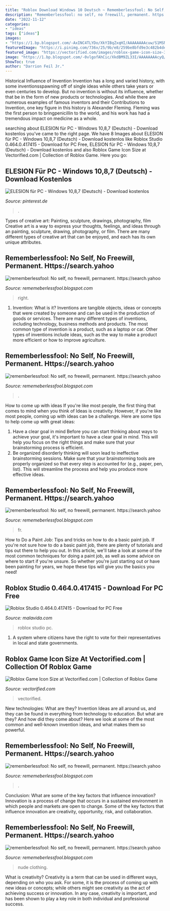 ```yaml
---
title: "Roblox Download Windows 10 Deutsch ~ Rememberlessfool: No Self, No Freewill, Permanent. Https://search.yahoo"
description: "Rememberlessfool: no self, no freewill, permanent. https://search.yahoo"
date: "2022-11-12"
categories:
- "ideas"
tags: ["ideas"]
images:
- "https://1.bp.blogspot.com/-AxINC4TLYDo/XkYIBqZxqHI/AAAAAAAAcuw/S1MSNR3-zbojnesbykuuQI5X4nVAbsglwCLcBGAsYHQ/s1600/Untitled471.png"
featuredImage: "https://i.pinimg.com/736x/25/9b/e8/259be8bfd9e3c482b4dee839284ee82f.jpg"
featured_image: "https://vectorified.com/images/roblox-game-icon-size-3.png"
image: "https://1.bp.blogspot.com/-0vlgofAhCic/XkdBM9ZL33I/AAAAAAAAcyQ/LDKHteFY_QAVzYD_UIdHWR5VWcElTJ0fgCLcBGAsYHQ/s1600/Untitled501.png"
ShowToc: true
author: "Darrion Feil Jr."
---
```



Historical Influence of Invention
Invention has a long and varied history, with some inventionsspawning off of single ideas while others take years or even centuries to develop. But no invention is without its influence, whether that be in the form of new products or technologies. And while there are numerous examples of famous inventors and their Contributions to Invention, one key figure in this history is Alexander Fleming. Fleming was the first person to bringpenicillin to the world, and his work has had a tremendous impact on medicine as a whole.

	

		
searching about ELESION für PC - Windows 10,8,7 (Deutsch) - Download kostenlos you've came to the right page. We have 8 Images about ELESION für PC - Windows 10,8,7 (Deutsch) - Download kostenlos like Roblox Studio 0.464.0.417415 - Download for PC Free, ELESION für PC - Windows 10,8,7 (Deutsch) - Download kostenlos and also Roblox Game Icon Size at Vectorified.com | Collection of Roblox Game. Here you go:
		
    
## ELESION Für PC - Windows 10,8,7 (Deutsch) - Download Kostenlos

<img loading=lazy src="https://i.pinimg.com/736x/25/9b/e8/259be8bfd9e3c482b4dee839284ee82f.jpg" onerror="this.onerror=null;this.src='https://tse2.mm.bing.net/th?id=OIP.J7Tg5saoNx7EoX1kG03Y3wAAAA&amp;pid=15.1';" alt="ELESION für PC - Windows 10,8,7 (Deutsch) - Download kostenlos">

_Source: pinterest.de_

>. 

	

Types of creative art: Painting, sculpture, drawings, photography, film
Creative art is a way to express your thoughts, feelings, and ideas through an painting, sculpture, drawing, photography, or film. There are many different types of creative art that can be enjoyed, and each has its own unique attributes.

    
## Rememberlessfool: No Self, No Freewill, Permanent. Https://search.yahoo

<img loading=lazy src="https://1.bp.blogspot.com/-AxINC4TLYDo/XkYIBqZxqHI/AAAAAAAAcuw/S1MSNR3-zbojnesbykuuQI5X4nVAbsglwCLcBGAsYHQ/s1600/Untitled471.png" onerror="this.onerror=null;this.src='https://tse1.mm.bing.net/th?id=OIP.G5FiToHMtDoR8Y5L4ZOFdQHaEK&amp;pid=15.1';" alt="rememberlessfool: No self, no freewill, permanent. https://search.yahoo">

_Source: rememeberlessfool.blogspot.com_

>right. 

	

1. Invention: What is it?
Inventions are tangible objects, ideas or concepts that were created by someone and can be used in the production of goods or services. There are many different types of inventions, including technology, business methods and products. The most common type of invention is a product, such as a laptop or car. Other types of inventions include ideas, such as the way to make a product more efficient or how to improve agriculture.

    
## Rememberlessfool: No Self, No Freewill, Permanent. Https://search.yahoo

<img loading=lazy src="https://1.bp.blogspot.com/-0vlgofAhCic/XkdBM9ZL33I/AAAAAAAAcyQ/LDKHteFY_QAVzYD_UIdHWR5VWcElTJ0fgCLcBGAsYHQ/s1600/Untitled501.png" onerror="this.onerror=null;this.src='https://tse1.mm.bing.net/th?id=OIP.qNuqIgHMtGekDthZiZqPKgHaEK&amp;pid=15.1';" alt="rememberlessfool: No self, no freewill, permanent. https://search.yahoo">

_Source: rememeberlessfool.blogspot.com_

>. 

	

How to come up with ideas
If you're like most people, the first thing that comes to mind when you think of Ideas is creativity. However, if you're like most people, coming up with ideas can be a challenge. 
Here are some tips to help come up with great ideas: 
1. Have a clear goal in mind 
Before you can start thinking about ways to achieve your goal, it's important to have a clear goal in mind. This will help you focus on the right things and make sure that your brainstorming process is efficient. 
2. Be organized 
 disorderly thinking will soon lead to ineffective brainstorming sessions. Make sure that your brainstorming tools are properly organized so that every step is accounted for (e.g., paper, pen, list). This will streamline the process and help you produce more effective ideas. 

    
## Rememberlessfool: No Self, No Freewill, Permanent. Https://search.yahoo

<img loading=lazy src="https://1.bp.blogspot.com/-wrQx0drBN4k/Xzb1B0oou5I/AAAAAAAAfI0/Z9hyyPqx6uEspGZDzVNilt7uhhBVbbP6QCLcBGAsYHQ/s1600/Untitled1523.png" onerror="this.onerror=null;this.src='https://tse3.mm.bing.net/th?id=OIP.6XtOEow9iwYkkDI9JzCUHQHaEK&amp;pid=15.1';" alt="rememberlessfool: No self, no freewill, permanent. https://search.yahoo">

_Source: rememeberlessfool.blogspot.com_

>fr. 

	

How to Do a Paint Job: Tips and tricks on how to do a basic paint job.
If you're not sure how to do a basic paint job, there are plenty of tutorials and tips out there to help you out. In this article, we'll take a look at some of the most common techniques for doing a paint job, as well as some advice on where to start if you're unsure. So whether you're just starting out or have been painting for years, we hope these tips will give you the basics you need!

    
## Roblox Studio 0.464.0.417415 - Download For PC Free

<img loading=lazy src="https://imag.malavida.com/mvimgbig/download-fs/roblox-studio-23812-5.jpg" onerror="this.onerror=null;this.src='https://tse4.mm.bing.net/th?id=OIP._K8OKMWRVol1CEaNV1dqGAHaFE&amp;pid=15.1';" alt="Roblox Studio 0.464.0.417415 - Download for PC Free">

_Source: malavida.com_

>roblox studio pc. 

	

1. A system where citizens have the right to vote for their representatives in local and state governments.

    
## Roblox Game Icon Size At Vectorified.com | Collection Of Roblox Game

<img loading=lazy src="https://vectorified.com/images/roblox-game-icon-size-3.png" onerror="this.onerror=null;this.src='https://tse2.mm.bing.net/th?id=OIP.AXjlSPNoZXO6qsvClr_YYAHaEK&amp;pid=15.1';" alt="Roblox Game Icon Size at Vectorified.com | Collection of Roblox Game">

_Source: vectorified.com_

>vectorified. 

	

New technologies: What are they?
Invention Ideas are all around us, and they can be found in everything from technology to education. But what are they? And how did they come about? Here we look at some of the most common and well-known invention ideas, and what makes them so powerful.

    
## Rememberlessfool: No Self, No Freewill, Permanent. Https://search.yahoo

<img loading=lazy src="https://1.bp.blogspot.com/-TcIclgHvSYc/XkB9zCDflWI/AAAAAAAAcig/Ais7eFfqzxQJ4UXKemLWFmIpb-OYLbvnwCLcBGAsYHQ/s1600/Untitled417.png" onerror="this.onerror=null;this.src='https://tse2.mm.bing.net/th?id=OIP.I5d3MyXTMCW1z6DbfkiBMgHaEK&amp;pid=15.1';" alt="rememberlessfool: No self, no freewill, permanent. https://search.yahoo">

_Source: rememeberlessfool.blogspot.com_

>. 

	

Conclusion: What are some of the key factors that influence innovation?
Innovation is a process of change that occurs in a sustained environment in which people and markets are open to change. Some of the key factors that influence innovation are creativity, opportunity, risk, and collaboration.

    
## Rememberlessfool: No Self, No Freewill, Permanent. Https://search.yahoo

<img loading=lazy src="https://staticdelivery.nexusmods.com/mods/2531/images/thumbnails/325/325-1539420900-1768265772.jpeg" onerror="this.onerror=null;this.src='https://tse2.mm.bing.net/th?id=OIP.YH_WODHr3_eruJ9DkdYI8QAAAA&amp;pid=15.1';" alt="rememberlessfool: No self, no freewill, permanent. https://search.yahoo">

_Source: rememeberlessfool.blogspot.com_

>nude clothing. 

	

What is creativity?
Creativity is a term that can be used in different ways, depending on who you ask. For some, it is the process of coming up with new ideas or concepts; while others might see creativity as the act of achieving success or innovation. In any case, creativity is important, and has been shown to play a key role in both individual and professional success.

